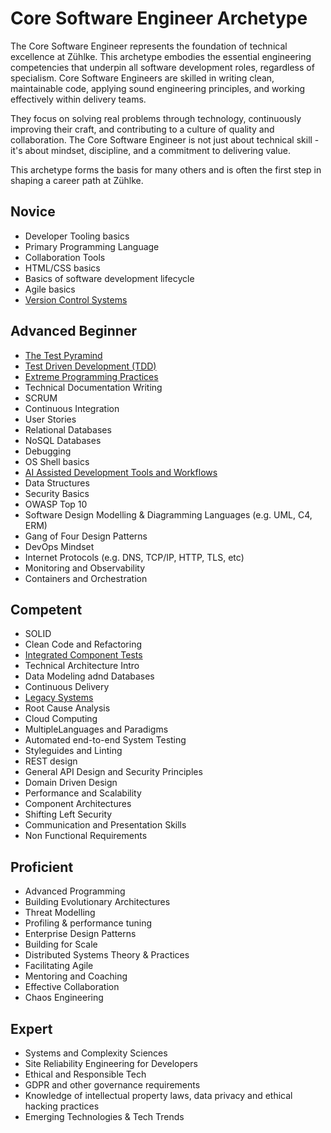 # Core Software Engineer Archetype

The Core Software Engineer represents the foundation of technical excellence at Zühlke.
This archetype embodies the essential engineering competencies that underpin all software development roles, regardless of specialism. 
Core Software Engineers are skilled in writing clean, maintainable code, applying sound engineering principles, and working effectively within delivery teams.

They focus on solving real problems through technology, continuously improving their craft, and contributing to a culture of quality and collaboration.
The Core Software Engineer is not just about technical skill - it's about mindset, discipline, and a commitment to delivering value.

This archetype forms the basis for many others and is often the first step in shaping a career path at Zühlke.

## Novice

* Developer Tooling basics
* Primary Programming Language
* Collaboration Tools
* HTML/CSS basics
* Basics of software development lifecycle
* Agile basics
* [Version Control Systems](../topics/version-control-systems.md)

## Advanced Beginner

* [The Test Pyramind](../topics/the-test-pyramid.md)
* [Test Driven Development (TDD)](../topics/test-driven-development.md)
* [Extreme Programming Practices](../topics/extreme-programming-practices.md)
* Technical Documentation Writing
* SCRUM
* Continuous Integration
* User Stories
* Relational Databases
* NoSQL Databases
* Debugging
* OS Shell basics
* [AI Assisted Development Tools and Workflows](../topics/ai-assisted-development-tools-and-workflows.md)
* Data Structures
* Security Basics
* OWASP Top 10
* Software Design Modelling & Diagramming Languages (e.g. UML, C4, ERM)
* Gang of Four Design Patterns
* DevOps Mindset
* Internet Protocols (e.g. DNS, TCP/IP, HTTP, TLS, etc)
* Monitoring and Observability
* Containers and Orchestration

## Competent

* SOLID
* Clean Code and Refactoring
* [Integrated Component Tests](../topics/integrated-component-tests.md)
* Technical Architecture Intro
* Data Modeling adnd Databases
* Continuous Delivery
* [Legacy Systems](../topics/legacy-systems.md)
* Root Cause Analysis
* Cloud Computing
* MultipleLanguages and Paradigms
* Automated end-to-end System Testing
* Styleguides and Linting
* REST design
* General API Design and Security Principles
* Domain Driven Design
* Performance and Scalability
* Component Architectures
* Shifting Left Security
* Communication and Presentation Skills
* Non Functional Requirements

## Proficient

* Advanced Programming
* Building Evolutionary Architectures
* Threat Modelling
* Profiling & performance tuning
* Enterprise Design Patterns
* Building for Scale
* Distributed Systems Theory & Practices
* Facilitating Agile
* Mentoring and Coaching
* Effective Collaboration
* Chaos Engineering

## Expert

* Systems and Complexity Sciences
* Site Reliability Engineering for Developers
* Ethical and Responsible Tech
* GDPR and other governance requirements
* Knowledge of intellectual property laws, data privacy and ethical hacking practices
* Emerging Technologies & Tech Trends